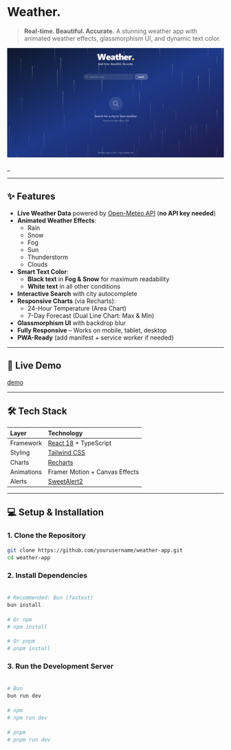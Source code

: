 # Weather.

> **Real-time. Beautiful. Accurate.**
> A stunning weather app with animated weather effects, glassmorphism UI, and dynamic text color.

![Weather App Preview](/src/assets/demo.png)

\_

---

## ✨ Features

- **Live Weather Data** powered by [Open-Meteo API](https://open-meteo.com) (**no API key needed**)
- **Animated Weather Effects**:
  - Rain
  - Snow
  - Fog
  - Sun
  - Thunderstorm
  - Clouds
- **Smart Text Color**:
  - **Black text** in **Fog & Snow** for maximum readability
  - **White text** in all other conditions
- **Interactive Search** with city autocomplete
- **Responsive Charts** (via Recharts):
  - 24-Hour Temperature (Area Chart)
  - 7-Day Forecast (Dual Line Chart: Max & Min)
- **Glassmorphism UI** with backdrop blur
- **Fully Responsive** – Works on mobile, tablet, desktop
- **PWA-Ready** (add manifest + service worker if needed)

---

## 🚀 Live Demo

[demo]()

---

## 🛠️ Tech Stack

| Layer      | Technology                                   |
| :--------- | :------------------------------------------- |
| Framework  | [React 18](https://react.dev) + TypeScript   |
| Styling    | [Tailwind CSS](https://tailwindcss.com)      |
| Charts     | [Recharts](https://recharts.org)             |
| Animations | Framer Motion + Canvas Effects               |
| Alerts     | [SweetAlert2](https://sweetalert2.github.io) |

---

## 💻 Setup & Installation

### 1. Clone the Repository

```bash
git clone https://github.com/yourusername/weather-app.git
cd weather-app
```

### 2. Install Dependencies

```bash

# Recommended: Bun (fastest)
bun install

# Or npm
# npm install

# Or pnpm
# pnpm install
```

### 3. Run the Development Server

```bash

# Bun
bun run dev

# npm
# npm run dev

# pnpm
# pnpm run dev
```

